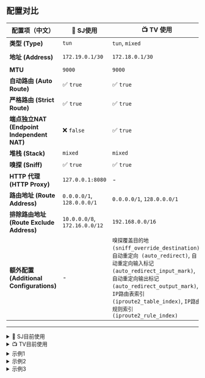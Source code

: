 ## 配置对比

| 配置项（中文）            | 📱 SJ使用        | 📺 TV 使用                 | 📝 示例 1                | 📝 示例 2                  | 📝 示例 3                  |
|----------------------------|----------------------|-------------------------------|-----------------------|-----------------------|-----------------------|
| **类型 (Type)**            | `tun`                | `tun`, `mixed`                | `tun`, `mixed`         | `tun`                 | `tun`, `mixed`         |
| **地址 (Address)**         | `172.19.0.1/30`      | `172.18.0.1/30`               | `172.19.0.1/30`       | `172.18.0.1/30`, `fdfe:dcba:9876::1/126` | `172.18.0.1/30`       |
| **MTU**                    | `9000`               | `9000`                        | `9000`                | `9000`                | `9000`                |
| **自动路由 (Auto Route)**  | ✅ `true`             | ✅ `true`                      | ✅ `true`              | ✅ `true`              | ✅ `true`              |
| **严格路由 (Strict Route)**| ✅ `true`             | ✅ `true`                      | ✅ `true`              | ❌ `false`             | ✅ `true`              |
| **端点独立NAT (Endpoint Independent NAT)** | ❌ `false`            | ✅ `true`                      | ❌ `false`             | ❌ `false`             | ✅ `true`              |
| **堆栈 (Stack)**           | `mixed`              | `mixed`                       | `system`              | `system`              | `mixed`               |
| **嗅探 (Sniff)**           | ✅ `true`             | ✅ `true`                      | ✅ `true`              | ✅ `true`              | ✅ `true`              |
| **HTTP 代理 (HTTP Proxy)** | `127.0.0.1:8080`     | -                             | `0.0.0.0:2080`        | `127.0.0.1:7890`      | -                     |
| **路由地址 (Route Address)** | `0.0.0.0/1`, `128.0.0.0/1` | `0.0.0.0/1`, `128.0.0.0/1` | `0.0.0.0/1`, `128.0.0.0/1` | `0.0.0.0/1`, `128.0.0.0/1` | `0.0.0.0/1`, `128.0.0.0/1` |
| **排除路由地址 (Route Exclude Address)** | `10.0.0.0/8`, `172.16.0.0/12` | `192.168.0.0/16` | `192.168.0.0/16`      | `geoip-cn`            | `192.168.0.0/16`      |
| **额外配置 (Additional Configurations)** | -                    | `嗅探覆盖目的地 (sniff_override_destination)`, `自动重定向 (auto_redirect)`, `自动重定向输入标记 (auto_redirect_input_mark)`, `自动重定向输出标记 (auto_redirect_output_mark)`, `IP路由表索引 (iproute2_table_index)`, `IP路由规则索引 (iproute2_rule_index)` | `用户 (users)`, `监听地址 (listen)`, `监听端口 (listen_port)` | `自动重定向 (auto_redirect)`, `自动重定向输入标记 (auto_redirect_input_mark)`, `自动重定向输出标记 (auto_redirect_output_mark)`, `排除路由地址集 (route_exclude_address_set)`, `UDP超时 (udp_timeout)`, `绕过域名 (bypass_domain)`, `匹配域名 (match_domain)` | `混合配置 (mixed-in)`, `嗅探覆盖目的地 (sniff_override_destination)`, `监听地址 (listen)`, `监听端口 (listen_port)` |

---
<details>

<summary>📱 SJ目前使用</summary>

```json
{
  "type": "tun",
  "address": "172.19.0.1/30",
  "mtu": 9000,
  "auto_route": true,
  "strict_route": true,
  "sniff": true,
  "endpoint_independent_nat": false,
  "route_address": [
      "0.0.0.0/1",
      "128.0.0.0/1"
    ],
  "route_exclude_address": [
      "10.0.0.0/8",
      "172.16.0.0/12"
    ],
  "stack": "mixed",
  "platform": {
    "http_proxy": {
      "server": "127.0.0.1",
      "server_port": 8080
    }
  }
}
```

</details>

<details>
  <summary>📺 TV目前使用</summary>

```json
{
  "type": "tun",
  "tag": "tun-in",
  "interface_name": "tun0",
  "address": "172.18.0.1/30",
  "mtu": 9000,
  "auto_route": true,
  "iproute2_table_index": 2022,
  "iproute2_rule_index": 9000,
  "auto_redirect": false,
  "auto_redirect_input_mark": "0x2023",
  "auto_redirect_output_mark": "0x2024",
  "strict_route": true,
  "route_address": [
    "0.0.0.0/1",
    "128.0.0.0/1"
  ],

  "route_exclude_address": "192.168.0.0/16",
  "endpoint_independent_nat": true,
  "stack": "mixed",
  "sniff": true,
  "sniff_override_destination": true
},
{
  "type": "mixed",
  "tag": "mixed-in",
  "listen": "127.0.0.1",
  "listen_port": 2334,
  "sniff": true,
  "sniff_override_destination": true
}
```
</details>
<details>

<summary>示例1</summary>

```json
{
  "type": "tun",
  "tag": "tun-in",
  "interface_name": "tun0",
  "address": "172.19.0.1/30",
  "mtu": 9000,
  "auto_route": true,
  "iproute2_table_index": 2022,
  "iproute2_rule_index": 9000,
  "auto_redirect": false,
  "auto_redirect_input_mark": "0x2023",
  "auto_redirect_output_mark": "0x2024",
  "strict_route": true,
  "sniff": true,
  "endpoint_independent_nat": false,
  "stack": "system",
  "route_address": [
      "0.0.0.0/1",
      "128.0.0.0/1"
  ],
  "route_exclude_address": "192.168.0.0/16",
  "platform": {
      "http_proxy": {
          "enabled": true,
          "server": "0.0.0.0",
          "server_port": 2080
      }
  }
},
{
  "type": "mixed",
  "listen": "0.0.0.0",
  "listen_port": 2080,
  "sniff": true,
  "users": []
}
```

</details>

<details>
  <summary>示例2</summary>

```json
{
  "type": "tun",
  "tag": "tun-in",
  "interface_name": "tun0",
  "address": [
      "172.18.0.1/30",
      "fdfe:dcba:9876::1/126"
  ],
  "mtu": 9000,
  "auto_route": true,
  "iproute2_table_index": 2022,
  "iproute2_rule_index": 9000,
  "auto_redirect": true,
  "auto_redirect_input_mark": "0x2023",
  "auto_redirect_output_mark": "0x2024",
  "route_exclude_address_set": [
      "geoip-cn"
  ],
  "endpoint_independent_nat": false,
  "udp_timeout": "5m",
  "stack": "system",
  "sniff": true,
  "platform": {
      "http_proxy": {
          "enabled": false,
          "server": "127.0.0.1",
          "server_port": 7890,
          "bypass_domain": [],
          "match_domain": []
      }
  }
}
```

</details>

<details>
  <summary>示例3</summary>

```json
{
  "type": "tun",
  "tag": "tun-in",
  "interface_name": "tun0",
  "address": "172.18.0.1/30",
  "mtu": 9000,
  "auto_route": true,
  "iproute2_table_index": 2022,
  "iproute2_rule_index": 9000,
  "auto_redirect": false,
  "auto_redirect_input_mark": "0x2023",
  "auto_redirect_output_mark": "0x2024",
  "strict_route": true,
  "route_address": [
      "0.0.0.0/1",
      "128.0.0.0/1"
  ],
  "route_exclude_address": "192.168.0.0/16",
  "endpoint_independent_nat": true,
  "stack": "mixed",
  "sniff": true,
  "sniff_override_destination": true
},
{
  "type": "mixed",
  "tag": "mixed-in",
  "listen": "127.0.0.1",
  "listen_port": 2334,
  "sniff": true,
  "sniff_override_destination": true
}
```
